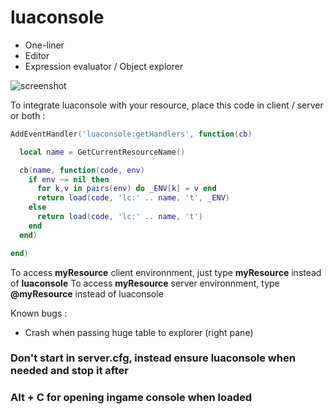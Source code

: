 ﻿# luaconsole

- One-liner
- Editor
- Expression evaluator / Object explorer

![screenshot](https://i.ibb.co/bgVCkqD/Screenshot-10.png)

To integrate luaconsole with your resource, place this code in client / server or both :

```lua
AddEventHandler('luaconsole:getHandlers', function(cb)

  local name = GetCurrentResourceName()

  cb(name, function(code, env)
    if env ~= nil then
      for k,v in pairs(env) do _ENV[k] = v end
      return load(code, 'lc:' .. name, 't', _ENV)
    else
      return load(code, 'lc:' .. name, 't')
    end
  end)

end)
```

To access **myResource** client environnment, just type **myResource** instead of **luaconsole**
To access **myResource** server environnment, type **@myResource** instead of luaconsole

Known bugs : 

- Crash when passing huge table to explorer (right pane)

### Don't start in server.cfg, instead ensure luaconsole when needed and stop it after
### Alt + C for opening ingame console when loaded
